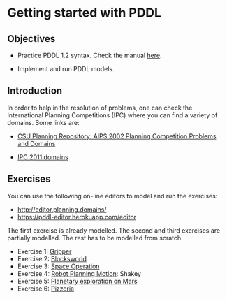 # Getting started with PDDL

## Objectives

* Practice PDDL 1.2 syntax. Check the manual [here](https://homepages.inf.ed.ac.uk/mfourman/tools/propplan/pddl.pdf).

* Implement and run PDDL models.

## Introduction

In order to help in the resolution of problems, one can check the International Planning Competitions (IPC) where you can find a variety of domains. Some links are:

* [CSU Planning Repository: AIPS 2002 Planning Competition Problems and Domains](http://www.cs.colostate.edu/meps/repository/aips2002.html)

* [IPC 2011 domains](http://www.plg.inf.uc3m.es/ipc2011-deterministic/Domains)


## Exercises 
You can use the following on-line editors to model and run the exercises:
- http://editor.planning.domains/ 
- https://pddl-editor.herokuapp.com/editor

The first exercise is already modelled. The second and third exercises are partially modelled. The rest has to be modelled from scratch.
 -  Exercise 1: [Gripper](Gripper.md)
 -  Exercise 2: [Blocksworld](Blocksworld.md)
 -  Exercise 3: [Space Operation](SpaceOperation.md)
 -  Exercise 4: [Robot Planning Motion](RobotMotion.md): Shakey
 -  Exercise 5: [Planetary exploration on Mars](PlanetaryExploration.md)
 -  Exercise 6: [Pizzeria](Pizza.md)
